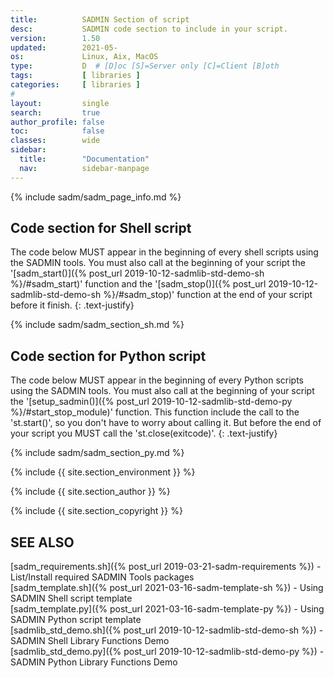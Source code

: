 ```yaml
---
title:          SADMIN Section of script
desc:           SADMIN code section to include in your script.
version:        1.50
updated:        2021-05-
os:             Linux, Aix, MacOS
type:           D  # [D]oc [S]=Server only [C]=Client [B]oth
tags:           [ libraries ] 
categories:     [ libraries ] 
#
layout:         single
search:         true
author_profile: false
toc:            false
classes:        wide
sidebar:
  title:        "Documentation"
  nav:          sidebar-manpage
---
```


{% include sadm/sadm_page_info.md %}


<a id="description_shell"></a>
## Code section for Shell script

The code below MUST appear in the beginning of every shell scripts using the SADMIN tools. You must
also call at the beginning of your script the '[sadm_start()]({% post_url 2019-10-12-sadmlib-std-demo-sh %}/#sadm_start)' 
function and the '[sadm_stop()]({% post_url 2019-10-12-sadmlib-std-demo-sh %}/#sadm_stop)' function
at the end of your script before it finish.
{: .text-justify}

{% include sadm/sadm_section_sh.md %}



<a id="description_python"></a>
## Code section for Python script

The code below MUST appear in the beginning of every Python scripts using the SADMIN tools. You must
also call at the beginning of your script the '[setup_sadmin()]({% post_url 2019-10-12-sadmlib-std-demo-py %}/#start_stop_module)'
function. This function include the call to the 'st.start()', so you don't have to worry about 
calling it. But before the end of your script you MUST call the 'st.close(exitcode)'.
{: .text-justify}

{% include sadm/sadm_section_py.md %}


{% include {{ site.section_environment }} %}

{% include {{ site.section_author      }} %}

{% include {{ site.section_copyright   }} %}


<a id="seealso"></a>
## SEE ALSO

[sadm_requirements.sh]({% post_url 2019-03-21-sadm-requirements %}) - List/Install required SADMIN Tools packages  
[sadm_template.sh]({% post_url 2021-03-16-sadm-template-sh %}) - Using SADMIN Shell script template   
[sadm_template.py]({% post_url 2021-03-16-sadm-template-py %}) - Using SADMIN Python script template    
[sadmlib_std_demo.sh]({% post_url 2019-10-12-sadmlib-std-demo-sh %}) - SADMIN Shell Library Functions Demo   
[sadmlib_std_demo.py]({% post_url 2019-10-12-sadmlib-std-demo-py %}) - SADMIN Python Library Functions Demo  
